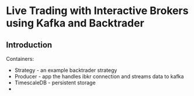 # Live Trading with Interactive Brokers using Kafka and Backtrader
## Introduction

Containers:
- Strategy - an example backtrader strategy
- Producer - app the handles ibkr connection and streams data to kafka
- TimescaleDB - persistent storage
- 
